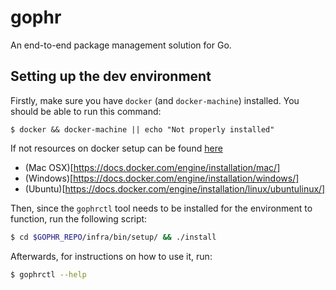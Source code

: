 # gophr
An end-to-end package management solution for Go.

## Setting up the dev environment
Firstly, make sure you have `docker` (and `docker-machine`) installed. You should be able to run this command:
```
$ docker && docker-machine || echo "Not properly installed"
```
If not resources on docker setup can be found [here](https://docs.docker.com/engine/installation/)
- (Mac OSX)[https://docs.docker.com/engine/installation/mac/]
- (Windows)[https://docs.docker.com/engine/installation/windows/]
- (Ubuntu)[https://docs.docker.com/engine/installation/linux/ubuntulinux/]

Then, since the `gophrctl` tool needs to be installed for the environment to function, run the following script:
```sh
$ cd $GOPHR_REPO/infra/bin/setup/ && ./install
```

Afterwards, for instructions on how to use it, run:
```sh
$ gophrctl --help
```
